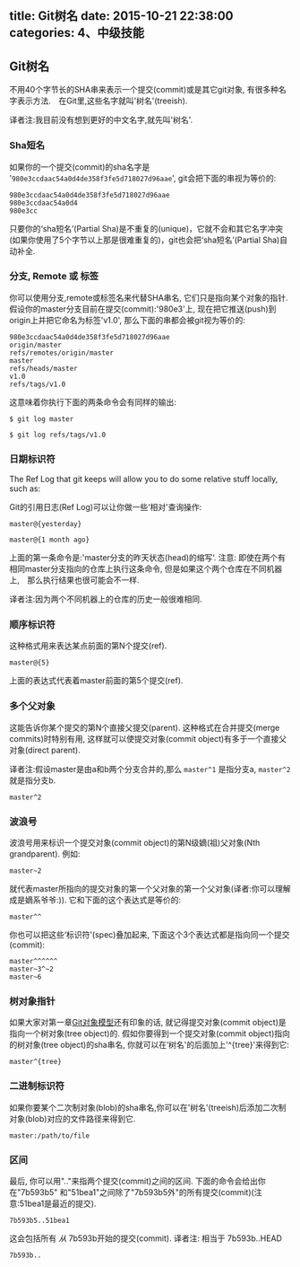 title: Git树名
date: 2015-10-21 22:38:00
categories: 4、中级技能
---
## Git树名 ##

不用40个字节长的SHA串来表示一个提交(commit)或是其它git对象, 有很多种名字表示方法.　在Git里,这些名字就叫'树名'(treeish).

译者注:我目前没有想到更好的中文名字,就先叫'树名'.
 
### Sha短名 ###

如果你的一个提交(commit)的sha名字是 '<code>980e3ccdaac54a0d4de358f3fe5d718027d96aae</code>', git会把下面的串视为等价的:

	980e3ccdaac54a0d4de358f3fe5d718027d96aae
	980e3ccdaac54a0d4
	980e3cc

只要你的‘sha短名’(Partial Sha)是不重复的(unique)，它就不会和其它名字冲突(如果你使用了5个字节以上那是很难重复的)，git也会把‘sha短名’(Partial Sha)自动补全.


### 分支, Remote 或 标签 ###

你可以使用分支,remote或标签名来代替SHA串名, 它们只是指向某个对象的指针. 假设你的master分支目前在提交(commit):'980e3'上, 现在把它推送(push)到origin上并把它命名为标签'v1.0', 那么下面的串都会被git视为等价的:

	980e3ccdaac54a0d4de358f3fe5d718027d96aae
	origin/master
	refs/remotes/origin/master
	master
	refs/heads/master
	v1.0
	refs/tags/v1.0
	
这意味着你执行下面的两条命令会有同样的输出:

	$ git log master
	
	$ git log refs/tags/v1.0
	

### 日期标识符 ###

The Ref Log that git keeps will allow you to do some relative stuff locally, 
such as: 

Git的引用日志(Ref Log)可以让你做一些‘相对'查询操作:

	master@{yesterday}

	master@{1 month ago}
	
上面的第一条命令是:'master分支的昨天状态(head)的缩写‘. 注意: 即使在两个有相同master分支指向的仓库上执行这条命令, 但是如果这个两个仓库在不同机器上,　那么执行结果也很可能会不一样.

译者注:因为两个不同机器上的仓库的历史一般很难相同.


### 顺序标识符 ###

这种格式用来表达某点前面的第N个提交(ref).

	master@{5}

上面的表达式代表着master前面的第5个提交(ref).
	

### 多个父对象 ###

这能告诉你某个提交的第N个直接父提交(parent). 这种格式在合并提交(merge commits)时特别有用, 这样就可以使提交对象(commit object)有多于一个直接父对象(direct parent).

译者注:假设master是由a和b两个分支合并的,那么 `master^1` 是指分支a, `master^2` 就是指分支b.

	master^2
	
	
### 波浪号 ###

波浪号用来标识一个提交对象(commit object)的第N级嫡(祖)父对象(Nth grandparent). 例如:

	master~2
	
就代表master所指向的提交对象的第一个父对象的第一个父对象(译者:你可以理解成是嫡系爷爷:)). 它和下面的这个表达式是等价的:

	master^^

你也可以把这些‘标识符'(spec)叠加起来, 下面这个3个表达式都是指向同一个提交(commit):

	master^^^^^^
	master~3^~2
	master~6


### 树对象指针 ###

如果大家对第一章[Git对象模型](http://gitbook.liuhui998.com/1_2.html)还有印象的话, 就记得提交对象(commit object)是指向一个树对象(tree object)的. 假如你要得到一个提交对象(commit object)指向的树对象(tree object)的sha串名, 你就可以在‘树名'的后面加上'^{tree}'来得到它:

	master^{tree}


### 二进制标识符 ###

如果你要某个二次制对象(blob)的sha串名,你可以在'树名'(treeish)后添加二次制对象(blob)对应的文件路径来得到它.
 
	master:/path/to/file


### 区间 ###

最后, 你可以用".."来指两个提交(commit)之间的区间. 下面的命令会给出你在"7b593b5" 和"51bea1"之间除了"7b593b5外"的所有提交(commit)(注意:51bea1是最近的提交).


	7b593b5..51bea1

这会包括所有 *从* 7b593b开始的提交(commit).
译者注: 相当于 7b593b..HEAD

	7b593b.. 
	
	